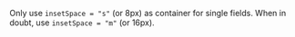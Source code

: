 Only use `insetSpace = "s"` (or 8px) as container for single fields. When in doubt, use `insetSpace = "m"` (or 16px).
